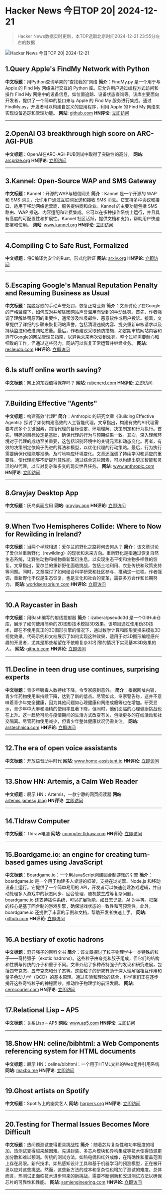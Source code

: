 # Hacker News 今日TOP 20| 2024-12-21

> Hacker News数据实时更新，本TOP选取北京时间2024-12-21 23:55分左右的数据

![Hacker News 今日TOP 20| 2024-12-21](https://img.chuhaix.com/2024/0910_imageFile-1665440404179-628424718_1725901191.png)

## 1.Query Apple's FindMy Network with Python
**中文标题**：用Python查询苹果的“查找我的”网络
**简介**：FindMy.py 是一个用于与 Apple 的 Find My 网络进行交互的 Python 库。它允许用户通过编程方式访问和操作 Find My 网络中的设备信息，如位置追踪、设备状态查询等。该库主要面向开发者，提供了一个简单的接口来与 Apple 的 Find My 服务进行集成。通过 FindMy.py，开发者可以构建自定义的应用程序，利用 Apple 的 Find My 网络来实现设备追踪和管理功能。
**网站**:  <a href='https://github.com/malmeloo/FindMy.py' target='_blank' rel='nofollow'>github.com</a>
**HN评论**:  <a href='https://news.ycombinator.com/item?id=42479233&utm_source=www.chuhaix.com' target='_blank' rel='nofollow'>立即访问</a>

---

## 2.OpenAI O3 breakthrough high score on ARC-AGI-PUB
**中文标题**：OpenAI在ARC-AGI-PUB测试中取得了突破性的高分。
**网站**:  <a href='https://arcprize.org/blog/oai-o3-pub-breakthrough' target='_blank' rel='nofollow'>arcprize.org</a>
**HN评论**:  <a href='https://news.ycombinator.com/item?id=42473321&utm_source=www.chuhaix.com' target='_blank' rel='nofollow'>立即访问</a>

---

## 3.Kannel: Open-Source WAP and SMS Gateway
**中文标题**：Kannel：开源的WAP与短信网关
**简介**：Kannel 是一个开源的 WAP 和 SMS 网关，允许用户通过互联网发送和接收 SMS 消息。它支持多种协议和接口，适用于移动网络运营商、服务提供商和企业。Kannel 的主要功能包括 SMS 路由、WAP 推送、内容适配和计费集成。它可以在多种操作系统上运行，并且具有高度的可配置性和扩展性。Kannel 社区活跃，提供文档和支持，帮助用户快速部署和使用。
**网站**:  <a href='https://www.kannel.org/overview.shtml' target='_blank' rel='nofollow'>www.kannel.org</a>
**HN评论**:  <a href='https://news.ycombinator.com/item?id=42478728&utm_source=www.chuhaix.com' target='_blank' rel='nofollow'>立即访问</a>

---

## 4.Compiling C to Safe Rust, Formalized
**中文标题**：将C编译为安全的Rust，形式化验证
**网站**:  <a href='https://arxiv.org/abs/2412.15042' target='_blank' rel='nofollow'>arxiv.org</a>
**HN评论**:  <a href='https://news.ycombinator.com/item?id=42476192&utm_source=www.chuhaix.com' target='_blank' rel='nofollow'>立即访问</a>

---

## 5.Escaping Google's Manual Reputation Penalty and Resuming Business as Usual
**中文标题**：摆脱谷歌的手动声誉处罚，恢复正常业务
**简介**：文章讨论了在Google的严格监控下，如何应对并解除因网站声誉滥用而受到的手动处罚。首先，作者强调了理解处罚原因的重要性，通常涉及垃圾邮件、恶意软件或用户投诉。接着，文章提供了详细的步骤来恢复网站声誉，包括清理违规内容、提交重新审核请求以及持续监控和改进网站质量。最后，作者建议采取预防措施，如定期审核网站内容和遵守Google的网站管理员指南，以避免未来再次受到处罚。整个过程需要耐心和细致的工作，但通过这些努力，网站可以恢复正常运营并继续业务。
**网站**:  <a href='https://recleudo.com/under-googles-watchfull-eye-getting-out-of-a-manual-site-reputation-abuse-penalty-and-continuing-business-as-usual/' target='_blank' rel='nofollow'>recleudo.com</a>
**HN评论**:  <a href='https://news.ycombinator.com/item?id=42479866&utm_source=www.chuhaix.com' target='_blank' rel='nofollow'>立即访问</a>

---

## 6.Is stuff online worth saving?
**中文标题**：网上的东西值得保存吗？
**网站**:  <a href='https://rubenerd.com/is-it-worth-saving/' target='_blank' rel='nofollow'>rubenerd.com</a>
**HN评论**:  <a href='https://news.ycombinator.com/item?id=42441609&utm_source=www.chuhaix.com' target='_blank' rel='nofollow'>立即访问</a>

---

## 7.Building Effective "Agents"
**中文标题**：构建高效“代理”
**简介**：Anthropic 的研究文章《Building Effective Agents》探讨了如何构建高效的人工智能代理。文章指出，构建有效的AI代理需要考虑多个关键因素，包括代理的目标设定、环境理解、决策制定和行为执行。首先，明确的目标设定是基础，确保代理的行为与预期结果一致。其次，深入理解环境对于代理的成功至关重要，这包括识别环境中的关键元素和动态变化。再者，有效的决策制定依赖于先进的算法和模型，以优化代理的行动策略。最后，行为执行需要确保代理能够准确、及时地响应环境变化。文章还强调了持续学习和适应的重要性，使代理能够不断提升其性能。通过综合这些因素，可以构建出更加智能和灵活的AI代理，以应对复杂和多变的现实世界任务。
**网站**:  <a href='https://www.anthropic.com/research/building-effective-agents' target='_blank' rel='nofollow'>www.anthropic.com</a>
**HN评论**:  <a href='https://news.ycombinator.com/item?id=42470541&utm_source=www.chuhaix.com' target='_blank' rel='nofollow'>立即访问</a>

---

## 8.Grayjay Desktop App
**中文标题**：灰鸟桌面应用
**网站**:  <a href='https://grayjay.app/desktop/' target='_blank' rel='nofollow'>grayjay.app</a>
**HN评论**:  <a href='https://news.ycombinator.com/item?id=42473032&utm_source=www.chuhaix.com' target='_blank' rel='nofollow'>立即访问</a>

---

## 9.When Two Hemispheres Collide: Where to Now for Rewilding in Ireland?
**中文标题**：当两个半球相遇：爱尔兰的野化之路将何去何从？
**简介**：该文章讨论了爱尔兰重新野化（rewilding）的现状和未来方向。重新野化是指通过恢复自然生态系统，让野生动物和植物重新繁衍生息，以实现生态平衡和生物多样性的恢复。文章指出，爱尔兰的重新野化面临挑战，包括土地利用、农业传统和政策支持等问题。同时，文章探讨了如何结合科学研究和社区参与，推动这一进程。作者强调，重新野化不仅是生态恢复，也是文化和社会的变革，需要多方合作和长期努力。
**网站**:  <a href='https://worldsensorium.com/when-two-hemispheres-collide-where-to-now-for-rewilding-in-ireland/' target='_blank' rel='nofollow'>worldsensorium.com</a>
**HN评论**:  <a href='https://news.ycombinator.com/item?id=42449951&utm_source=www.chuhaix.com' target='_blank' rel='nofollow'>立即访问</a>

---

## 10.A Raycaster in Bash
**中文标题**：用Bash编写的射线投射器
**简介**：izabera/pseudo3d 是一个GitHub仓库，展示了如何使用简单的2D图形技术模拟3D效果。该项目通过使用伪3D技术，即在不使用真正的3D图形引擎的情况下，通过数学计算和图形变换来模拟3D视觉效果。代码示例和文档展示了如何实现这种效果，适用于对3D图形编程感兴趣的开发者，尤其是那些希望在不依赖复杂3D引擎的情况下实现基本3D效果的人。
**网站**:  <a href='https://github.com/izabera/pseudo3d' target='_blank' rel='nofollow'>github.com</a>
**HN评论**:  <a href='https://news.ycombinator.com/item?id=42475703&utm_source=www.chuhaix.com' target='_blank' rel='nofollow'>立即访问</a>

---

## 11.Decline in teen drug use continues, surprising experts
**中文标题**：青少年吸毒人数持续下降，令专家感到意外。
**简介**：根据网址内容，青少年药物使用率持续下降，达到了新的低点。尽管如此，专家警告称，这并不意味着青少年完全健康，因为其他问题如心理健康和网络成瘾等也在增加。研究显示，青少年中大麻和酒精的使用率显著下降，但同时，他们面临的心理健康挑战也在上升。这一趋势可能与疫情期间的生活方式改变有关，包括更多的在线活动和社交隔离。尽管药物使用减少，但青少年整体健康状况仍需关注。
**网站**:  <a href='https://arstechnica.com/health/2024/12/the-kids-are-maybe-alright-teen-drug-use-hits-new-lows-in-ongoing-decline/' target='_blank' rel='nofollow'>arstechnica.com</a>
**HN评论**:  <a href='https://news.ycombinator.com/item?id=42446686&utm_source=www.chuhaix.com' target='_blank' rel='nofollow'>立即访问</a>

---

## 12.The era of open voice assistants
**中文标题**：开放语音助手时代
**网站**:  <a href='https://www.home-assistant.io/blog/2024/12/19/voice-preview-edition-the-era-of-open-voice/' target='_blank' rel='nofollow'>www.home-assistant.io</a>
**HN评论**:  <a href='https://news.ycombinator.com/item?id=42467194&utm_source=www.chuhaix.com' target='_blank' rel='nofollow'>立即访问</a>

---

## 13.Show HN: Artemis, a Calm Web Reader
**中文标题**：展示 HN：Artemis，一款宁静的网页阅读器
**网站**:  <a href='https://artemis.jamesg.blog/' target='_blank' rel='nofollow'>artemis.jamesg.blog</a>
**HN评论**:  <a href='https://news.ycombinator.com/item?id=42471913&utm_source=www.chuhaix.com' target='_blank' rel='nofollow'>立即访问</a>

---

## 14.Tldraw Computer
**中文标题**：Tldraw电脑
**网站**:  <a href='https://computer.tldraw.com' target='_blank' rel='nofollow'>computer.tldraw.com</a>
**HN评论**:  <a href='https://news.ycombinator.com/item?id=42469074&utm_source=www.chuhaix.com' target='_blank' rel='nofollow'>立即访问</a>

---

## 15.Boardgame.io: an engine for creating turn-based games using JavaScript
**中文标题**：Boardgame.io：一个用JavaScript创建回合制游戏的引擎
**简介**：boardgame.io 是一个用于构建多人桌游的框架，支持在浏览器、Node.js 和移动设备上运行。它提供了一个简单易用的 API，开发者可以快速创建游戏逻辑，并自动处理多人游戏中的状态同步、回合管理、随机数生成等复杂问题。boardgame.io 还支持插件系统，可以扩展功能，如日志记录、AI 对手等。框架的核心是基于回合制的游戏引擎，确保游戏状态的一致性和可预测性。此外，boardgame.io 还提供了丰富的示例和文档，帮助开发者快速上手。
**网站**:  <a href='https://github.com/boardgameio/boardgame.io' target='_blank' rel='nofollow'>github.com</a>
**HN评论**:  <a href='https://news.ycombinator.com/item?id=42449497&utm_source=www.chuhaix.com' target='_blank' rel='nofollow'>立即访问</a>

---

## 16.A bestiary of exotic hadrons
**中文标题**：奇异强子的百科全书
**简介**：该文章探讨了粒子物理学中一类特殊的粒子——奇特强子（exotic hadrons）。这些粒子由夸克和胶子组成，但它们的结构和性质与传统的介子和重子不同。文章介绍了多种奇特强子的发现和研究进展，包括四夸克态、五夸克态和分子态等。这些粒子的研究有助于深入理解强相互作用和量子色动力学（QCD）的基本原理。通过实验和理论的结合，科学家们正在逐步揭开这些奇特粒子的神秘面纱，推动粒子物理学的前沿发展。
**网站**:  <a href='https://cerncourier.com/a-bestiary-of-exotic-hadrons/' target='_blank' rel='nofollow'>cerncourier.com</a>
**HN评论**:  <a href='https://news.ycombinator.com/item?id=42471927&utm_source=www.chuhaix.com' target='_blank' rel='nofollow'>立即访问</a>

---

## 17.Relational Lisp – AP5
**中文标题**：关系Lisp – AP5
**网站**:  <a href='https://www.ap5.com/ap5-man.html' target='_blank' rel='nofollow'>www.ap5.com</a>
**HN评论**:  <a href='https://news.ycombinator.com/item?id=42450223&utm_source=www.chuhaix.com' target='_blank' rel='nofollow'>立即访问</a>

---

## 18.Show HN: celine/bibhtml: a Web Components referencing system for HTML documents
**中文标题**：展示 HN：celine/bibhtml：一个用于HTML文档的Web组件引用系统
**网站**:  <a href='https://maxbo.me/celine/bibhtml/' target='_blank' rel='nofollow'>maxbo.me</a>
**HN评论**:  <a href='https://news.ycombinator.com/item?id=42450232&utm_source=www.chuhaix.com' target='_blank' rel='nofollow'>立即访问</a>

---

## 19.Ghost artists on Spotify
**中文标题**：Spotify上的幽灵艺人
**网站**:  <a href='https://harpers.org/archive/2025/01/the-ghosts-in-the-machine-liz-pelly-spotify-musicians/' target='_blank' rel='nofollow'>harpers.org</a>
**HN评论**:  <a href='https://news.ycombinator.com/item?id=42461530&utm_source=www.chuhaix.com' target='_blank' rel='nofollow'>立即访问</a>

---

## 20.Testing for Thermal Issues Becomes More Difficult
**中文标题**：热问题测试变得更具挑战性
**简介**：随着芯片复杂性和功率密度的增加，热测试变得越来越困难。先进封装、多芯片模块和异构集成等技术使得热源更加分散和难以预测。传统的测试方法，如热电偶和红外成像，在精确性和覆盖范围上存在局限。新兴技术，如热感知设计工具和基于机器学习的预测模型，正在被开发以应对这些挑战。然而，这些新方法的成本和复杂性也增加了测试的难度。总体而言，热测试正面临技术进步带来的新挑战，需要不断创新和改进测试方法以确保芯片的可靠性和性能。
**网站**:  <a href='https://semiengineering.com/testing-for-thermal-issues-becomes-more-difficult/' target='_blank' rel='nofollow'>semiengineering.com</a>
**HN评论**:  <a href='https://news.ycombinator.com/item?id=42440930&utm_source=www.chuhaix.com' target='_blank' rel='nofollow'>立即访问</a>

---

